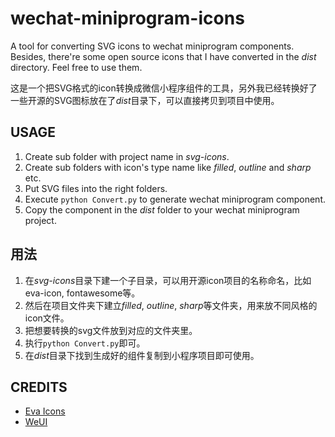 # wechat-miniprogram-icons
A tool for converting SVG icons to wechat miniprogram components.
Besides, there're some open source icons that I have converted in the *dist* directory.
Feel free to use them.

这是一个把SVG格式的icon转换成微信小程序组件的工具，另外我已经转换好了一些开源的SVG图标放在了*dist*目录下，可以直接拷贝到项目中使用。

## USAGE
1. Create sub folder with project name in *svg-icons*.
2. Create sub folders with icon's type name like *filled*, *outline* and *sharp* etc.
3. Put SVG files into the right folders.
4. Execute `python Convert.py` to generate wechat miniprogram component.
5. Copy the component in the *dist* folder to your wechat miniprogram project.

## 用法
1. 在*svg-icons*目录下建一个子目录，可以用开源icon项目的名称命名，比如eva-icon, fontawesome等。
2. 然后在项目文件夹下建立*filled*, *outline*, *sharp*等文件夹，用来放不同风格的icon文件。
3. 把想要转换的svg文件放到对应的文件夹里。
4. 执行`python Convert.py`即可。
5. 在*dist*目录下找到生成好的组件复制到小程序项目即可使用。

## CREDITS
* [Eva Icons](https://github.com/akveo/eva-icons)
* [WeUI](https://github.com/Tencent/weui-wxss/)